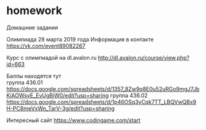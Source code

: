 # homework
Домашние задания


Олимпиада 28 марта 2019 года
Информация в контакте
https://vk.com/event89082267

Курс с олимпиадой на dl.avalon.ru
http://dl.avalon.ru/course/view.php?id=663

Баллы находятся тут</br>
группа 436.01</br>
https://docs.google.com/spreadsheets/d/1357_8Zw9q8E0u52uRGo9mgJ7JbKiAOWsyE_EvUgBiW0/edit?usp=sharing
группа 436.02</br>
https://docs.google.com/spreadsheets/d/1p46OSq3yCqk7TT_LBQVwQBx9H-PC8meVxWn_TarV-3g/edit?usp=sharing

Интересный сайт
https://www.codingame.com/start
